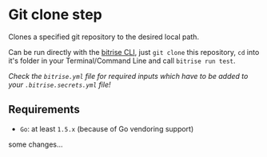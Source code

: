 # Git clone step

Clones a specified git repository to the desired local path.

Can be run directly with the [bitrise CLI](https://github.com/bitrise-io/bitrise),
just `git clone` this repository, `cd` into it's folder in your Terminal/Command Line
and call `bitrise run test`.

*Check the `bitrise.yml` file for required inputs which have to be
added to your `.bitrise.secrets.yml` file!*


## Requirements

* `Go`: at least `1.5.x` (because of Go vendoring support)


some changes...
